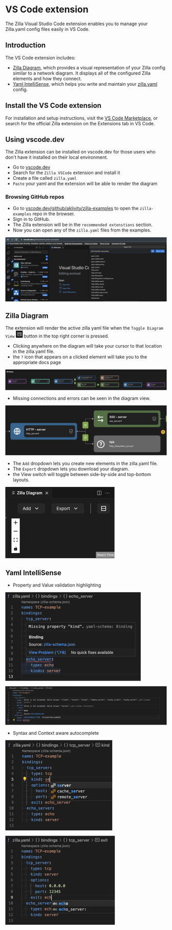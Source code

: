 # VS Code extension

The Zilla Visual Studio Code extension enables you to manage your Zilla.yaml config files easily in VS Code.

## Introduction

The VS Code extension includes:

- [Zilla Diagram](#zilla-diagram), which provides a visual representation of your Zilla config similar to a network diagram. It displays all of the configured Zilla elements and how they connect.
- [Yaml IntelliSense](#yaml-intellisense), which helps you write and maintain your [zilla.yaml](../../reference/zilla.yaml/README.md) config.

## Install the VS Code extension

For installation and setup instructions, visit the [VS Code Marketplace](https://marketplace.visualstudio.com/items?itemName=aklivity.zilla-vscode-ext), or search for the official Zilla extension on the Extensions tab in VS Code.

## Using vscode.dev

The Zilla extension can be installed on vscode.dev for those users who don't have it installed on their local environment.

- Go to [vscode.dev](https://vscode.dev/)
- Search for the `Zilla VSCode` extension and install it
- Create a file called `zilla.yaml`
- `Paste` your yaml and the extension will be able to render the diagram

### Browsing GitHub repos

- Go to [vscode.dev/github/aklivity/zilla-examples](https://vscode.dev/github/aklivity/zilla-examples) to open the `zilla-examples` repo in the browser.
- Sign in to GitHub.
- The Zilla extension will be in the `recommended extenstions` section.
- Now you can open any of the `zilla.yaml` files from the examples.

![vscode.dev](./online_extension.png)

## Zilla Diagram

The extension will render the active zilla yaml file when the `Toggle Diagram View` ![Toggle Diagram View](./toggle.png) button in the top right corner is pressed.

- Clicking anywhere on the diagram will take your cursor to that location in the zilla.yaml file.
- the `?` icon that appears on a clicked element will take you to the appropriate docs page

![diagram](./diagram.png)

- Missing connections and errors can be seen in the diagram view.

![diagram error](./diagram_error.png)

- The `Add` dropdown lets you create new elements in the zilla.yaml file.
- The `Export` dropdown lets you download your diagram.
- the View switch will toggle between side-by-side and top-bottom layouts.

![diagram controls](./diagram_controls.png)

## Yaml IntelliSense

- Property and Value validation highlighting

![property highlight](./property_highlight.png)

![value highlight](./value_highlight.png)

- Syntax and Context aware autocomplete

![syntax autocomplete](./syntax_autocomplete.png)

![context autocomplete](./context_autocomplete.png)
